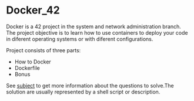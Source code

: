 # Docker_42

Docker is a 42 project in the system and network administration branch. The project objective is to learn how to use containers to deploy your code in diferent operating systems or with diferent configurations.

Project consists of three parts:
* How to Docker
* Dockerfile
* Bonus

See [subject](https://github.com/VPetrovi4/Docker_42/files/3749092/docker.en.pdf) to get more information about the questions to solve.The solution are usually represented by a shell script or description.
